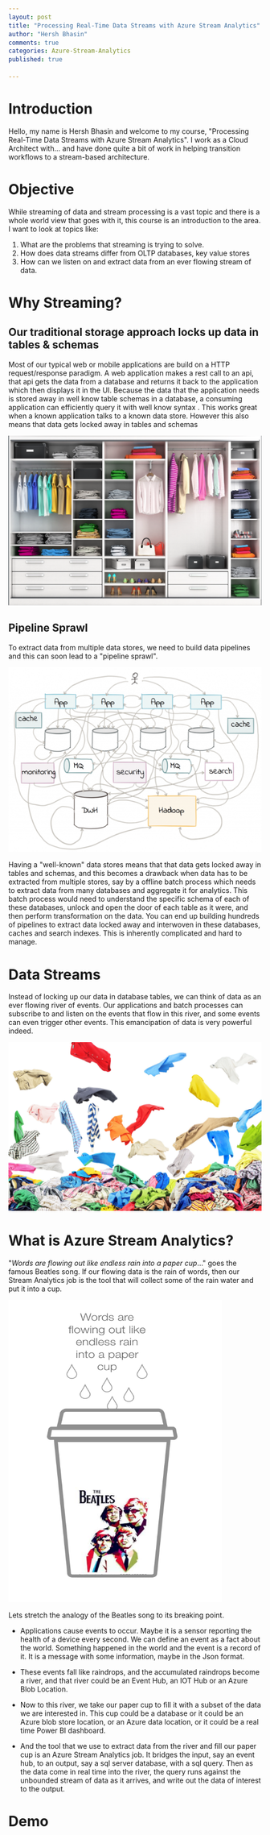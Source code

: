 ```yaml
---
layout: post
title: "Processing Real-Time Data Streams with Azure Stream Analytics"
author: "Hersh Bhasin"
comments: true
categories: Azure-Stream-Analytics
published: true

---
```

# Introduction

Hello, my name is Hersh Bhasin and welcome to my course, "Processing Real-Time Data Streams with Azure Stream Analytics". I work as a Cloud Architect with... and have done quite a bit of work in helping transition workflows to a  stream-based architecture. 

# Objective

While streaming of data and stream processing is a vast topic and there is a whole world view that goes with it, this course is an introduction to the area.  I want to look at topics like:

1. What are the problems that streaming is trying to solve.
2. How does data streams differ from OLTP databases, key value stores
3. How can we listen on and extract data from an ever flowing stream of data.



#  Why Streaming?

## Our traditional storage approach locks up data  in tables & schemas 

Most of our typical web or mobile applications are build on a HTTP request/response paradigm. A web application makes a rest call to an api, that api gets the data from a database and returns it back to the application which then displays it in the UI.  Because the data that the application needs is stored away in well know table schemas in a database, a consuming application can efficiently query it with well know syntax . This works great when a known application talks to a known data store. However this also means that data gets locked away in tables and schemas

![](../assets/analytics_structured.PNG)



## Pipeline Sprawl

To extract data from multiple data stores, we need to build data pipelines and this can soon lead to a "pipeline sprawl".

![analytics_pipelinemess](../assets/analytics_pipelinemess.PNG)

Having a "well-known" data stores means that that data gets locked away in tables and  schemas, and this becomes a drawback when data has to be extracted from multiple stores, say by a offline batch process which needs to extract data from many databases and aggregate it for analytics. This  batch process would need to understand the specific schema of each of these databases,  unlock and open the door of each table as it were, and then perform transformation on the data. You can end up building hundreds of pipelines to extract data locked away and interwoven in these databases, caches and search indexes. This is inherently complicated and hard to manage.

# Data Streams



Instead of locking up our data in database tables,  we can think of data as an ever flowing river of events. Our applications and batch processes can subscribe to and listen on the events that flow in this river, and some events can even trigger other events. This emancipation of data is very powerful indeed.



![](../assets/analytics_unstructured.PNG)



#  What is Azure Stream Analytics?



"*Words are flowing out like endless rain into a paper cup*..." goes the famous Beatles song.  If our flowing data is the  rain of words, then our Stream Analytics job is  the tool that will collect some of the rain water and put it into a  cup.

  <img src="../assets/analytics_words.PNG" alt="Smiley face" height="600" width="425">  



Lets stretch the analogy of the Beatles song to its breaking point. 

* Applications cause events to occur. Maybe it is a sensor reporting the health of a device  every second. We can define an event as a fact about the world. Something happened in the world and the event is a record of it. It is a message with some information, maybe in the Json format. 

* These  events fall like raindrops,  and the accumulated raindrops become a river,  and that river  could be an Event Hub, an IOT Hub or an Azure Blob Location.

* Now to this river, we take our paper cup to fill it with a subset of the data we are interested in. This cup could be a database or it could be an Azure blob store location, or an Azure data location, or it could be a real time Power BI dashboard.

* And the tool that we use to extract data from the river and fill our paper cup is an Azure Stream Analytics job. It bridges the input, say  an  event hub, to an output, say a sql server database, with a sql query. Then as the data come in real time into the river, the query runs against the unbounded stream of data as it arrives, and write out the  data of interest to the output. 

# Demo